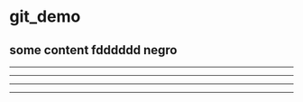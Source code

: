 # git_demo
some content
fdddddd
negro
-----------------------------
-----------------------------
-----------------------------
-----------------------------
-----------------------------